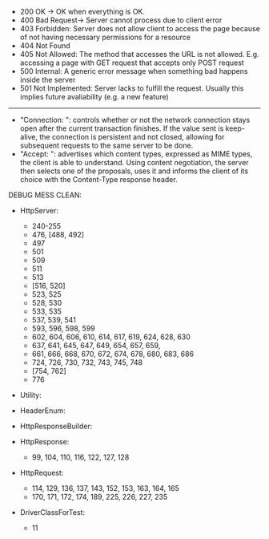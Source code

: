 * 200 OK ->  OK when everything is OK.
* 400 Bad Request-> Server cannot process due to
                                           client error
* 403 Forbidden: Server does not allow client to access the page because of not having  necessary permissions for a resource
* 404 Not Found 
* 405 Not Allowed:  The method that accesses the URL is not allowed. E.g. accessing a page with GET request that accepts only POST request
* 500 Internal: A generic error message when something bad happens inside the server
* 501 Not Implemented: Server lacks to fulfill the request. Usually this implies future avaliability (e.g. a new feature)

---
* "Connection: ": controls whether or not the network connection stays open after the current
                                       transaction finishes. If the value sent is keep-alive, the connection is
                                      persistent and not closed, allowing for subsequent requests to the same server to be done.    
* "Accept: ": advertises which content types, expressed as MIME types,
                                the client is able to understand. Using content negotiation, the server then selects one of the proposals,
                                uses it and informs the client of its choice with the Content-Type response header.
       
     
DEBUG MESS CLEAN:
- HttpServer:
    * 240-255 
    * 476, [488, 492]
    * 497
    * 501
    * 509 
    * 511
    * 513
    * [516, 520]
    * 523, 525
    * 528, 530
    * 533, 535
    * 537, 539, 541
    * 593, 596, 598, 599
    * 602, 604, 606, 610, 614, 617, 619, 624, 628, 630
    * 637, 641, 645, 647, 649, 654, 657, 659, 
    * 661, 666, 668, 670, 672, 674, 678, 680, 683, 686
    * 724, 726, 730, 732, 743, 745, 748
    * [754, 762]
    * 776
    
- Utility:
- HeaderEnum: 
- HttpResponseBuilder:
- HttpResponse:
    * 99, 104, 110, 116, 122, 127, 128
- HttpRequest:
    * 114, 129, 136, 137, 143, 152, 153, 163, 164, 165
    * 170, 171, 172, 174, 189, 225, 226, 227, 235
- DriverClassForTest:
    * 11  